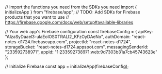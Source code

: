 // Import the functions you need from the SDKs you need
import { initializeApp } from "firebase/app";
// TODO: Add SDKs for Firebase products that you want to use
// https://firebase.google.com/docs/web/setup#available-libraries

// Your web app's Firebase configuration
const firebaseConfig = {
apiKey: "AIzaSyDaael3-ulaEoIOS0TRALI2_KFzOyDAeNo",
authDomain: "react-notes-d1724.firebaseapp.com",
projectId: "react-notes-d1724",
storageBucket: "react-notes-d1724.appspot.com",
messagingSenderId: "233592738971",
appId: "1:233592738971:web:9d7303b31a7cb45743623e"
};

// Initialize Firebase
const app = initializeApp(firebaseConfig);

